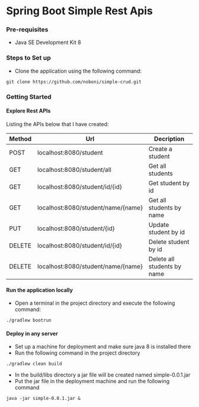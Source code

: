 # Spring Boot Simple Rest Apis
### Pre-requisites
* Java SE Development Kit 8
### Steps to Set up
* Clone the application using the following command: 
```
git clone https://github.com/noboni/simple-crud.git
```
### Getting Started
#### Explore Rest APIs
Listing the APIs below that I have created:

| Method | Url | Decription | 
| ------ | --- | ---------- |
| POST   | localhost:8080/student | Create a student | 
| GET   |  localhost:8080/student/all | Get all students | 
| GET   |  localhost:8080/student/id/{id} | Get student by id | 
| GET   |  localhost:8080/student/name/{name} | Get all students by name |
| PUT   |  localhost:8080/student/{id} | Update student by id |
| DELETE   | localhost:8080/student/id/{id} | Delete student by id | 
| DELETE   |  localhost:8080/student/name/{name} | Delete all students by name |

#### Run the application locally
* Open a terminal in the project directory and execute the following command: 
```
./gradlew bootrun
```

#### Deploy in any server
* Set up a machine for deployment and make sure java 8 is installed there
* Run the following command in the project directory
```
./gradlew clean build
```
* In the build/libs directory a jar file will be created named simple-0.0.1.jar
* Put the jar file in the deployment machine and run the following command
```
java -jar simple-0.0.1.jar &
```

